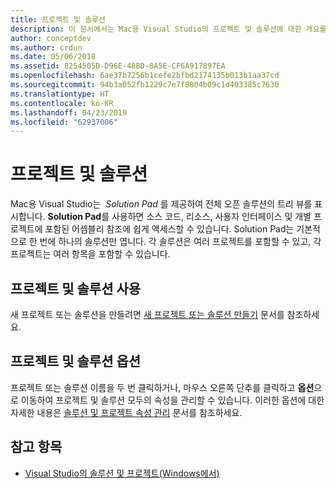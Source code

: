 ```yaml
---
title: 프로젝트 및 솔루션
description: 이 문서에서는 Mac용 Visual Studio의 프로젝트 및 솔루션에 대한 개요를 제공합니다.
author: conceptdev
ms.author: crdun
ms.date: 05/06/2018
ms.assetid: 8254505D-D96E-48BD-8A5E-CF6A917897EA
ms.openlocfilehash: 6ae37b7256b1cefe2bfbd2174135b013b1aa37cd
ms.sourcegitcommit: 94b3a052fb1229c7e7f8804b09c1d403385c7630
ms.translationtype: HT
ms.contentlocale: ko-KR
ms.lasthandoff: 04/23/2019
ms.locfileid: "62937006"
---
```

# <a name="projects-and-solutions"></a>프로젝트 및 솔루션

Mac용 Visual Studio는  _Solution Pad_ 를 제공하여 전체 오픈 솔루션의 트리 뷰를 표시합니다. **Solution Pad**를 사용하면 소스 코드, 리소스, 사용자 인터페이스 및 개별 프로젝트에 포함된 어셈블리 참조에 쉽게 액세스할 수 있습니다. Solution Pad는 기본적으로 한 번에 하나의 솔루션만 엽니다. 각 솔루션은 여러 프로젝트를 포함할 수 있고, 각 프로젝트는 여러 항목을 포함할 수 있습니다.

## <a name="using-projects-and-solutions"></a>프로젝트 및 솔루션 사용

새 프로젝트 또는 솔루션을 만들려면 [새 프로젝트 또는 솔루션 만들기](create-new-projects.md) 문서를 참조하세요.

## <a name="project-and-solution-options"></a>프로젝트 및 솔루션 옵션

프로젝트 또는 솔루션 이름을 두 번 클릭하거나, 마우스 오른쪽 단추를 클릭하고 **옵션**으로 이동하여 프로젝트 및 솔루션 모두의 속성을 관리할 수 있습니다. 이러한 옵션에 대한 자세한 내용은 [솔루션 및 프로젝트 속성 관리](managing-solutions-and-project-properties.md) 문서를 참조하세요.

## <a name="see-also"></a>참고 항목

- [Visual Studio의 솔루션 및 프로젝트(Windows에서)](/visualstudio/ide/solutions-and-projects-in-visual-studio)